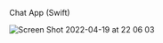 Chat App (Swift)

![Screen Shot 2022-04-19 at 22 06 03](https://user-images.githubusercontent.com/36397876/164154376-bcd9f957-7270-42c5-8e24-ba9afe019065.png)

